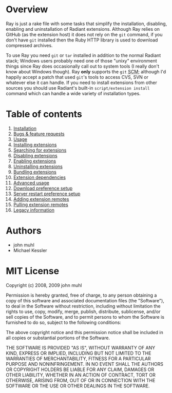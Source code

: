 Overview
========

Ray is just a rake file with some tasks that simplify the installation, disabling, enabling and uninstallation of Radiant extensions. Although Ray relies on GitHub (as the extension host) it does not rely on the `git` command, if you don't have `git` installed then the Ruby HTTP library is used to download compressed archives.

To use Ray you need `git` or `tar` installed in addition to the normal Radiant stack; Windows users probably need one of those "unixy" environment things since Ray does occasionally call out to system tools (I really don't know about Windows though). Ray **only** supports the `git` <abbr title="Source Code Management">SCM</abbr>; although I'd happily accept a patch that used `git`'s tools to access CVS, SVN or whatever else it can handle. If you need to install extensions from other sources you should use Radiant's built-in `script/extension install` command which can handle a wide variety of installation types.

Table of contents
=================

1. [Installation][i]
1. [Bugs & feature requests][b]
1. [Usage][u]
  1. [Installing extensions][ui]
  1. [Searching for extensions][us]
  1. [Disabling extensions][ud]
  1. [Enabling extensions][ue]
  1. [Uninstalling extensions][uu]
  1. [Bundling extensions][ub]
1. [Extension dependencies][d]
1. [Advanced usage][a]
  1. [Download preference setup][ad]
  1. [Server restart preference setup][as]
  1. [Adding extension remotes][aa]
  1. [Pulling extension remotes][ap]
1. [Legacy information][l]

Authors
=======

* john muhl
* Michael Kessler

MIT License
============

Copyright (c) 2008, 2009 john muhl

Permission is hereby granted, free of charge, to any person obtaining a copy of this software and associated documentation files (the "Software"), to deal in the Software without restriction, including without limitation the rights to use, copy, modify, merge, publish, distribute, sublicense, and/or sell copies of the Software, and to permit persons to whom the Software is furnished to do so, subject to the following conditions:

The above copyright notice and this permission notice shall be included in all copies or substantial portions of the Software.

THE SOFTWARE IS PROVIDED "AS IS", WITHOUT WARRANTY OF ANY KIND, EXPRESS OR IMPLIED, INCLUDING BUT NOT LIMITED TO THE WARRANTIES OF MERCHANTABILITY, FITNESS FOR A PARTICULAR PURPOSE AND NONINFRINGEMENT. IN NO EVENT SHALL THE AUTHORS OR COPYRIGHT HOLDERS BE LIABLE FOR ANY CLAIM, DAMAGES OR OTHER LIABILITY, WHETHER IN AN ACTION OF CONTRACT, TORT OR OTHERWISE, ARISING FROM, OUT OF OR IN CONNECTION WITH THE SOFTWARE OR THE USE OR OTHER DEALINGS IN THE SOFTWARE.

[i]:  http://wiki.github.com/johnmuhl/radiant-ray-extension/installation
[b]:  http://wiki.github.com/johnmuhl/radiant-ray-extension/bugs-feature-requests
[u]:  http://wiki.github.com/johnmuhl/radiant-ray-extension/usage
[ui]: http://wiki.github.com/johnmuhl/radiant-ray-extension/usage#ext-install
[us]: http://wiki.github.com/johnmuhl/radiant-ray-extension/usage#ext-search
[ud]: http://wiki.github.com/johnmuhl/radiant-ray-extension/usage#ext-disable
[ue]: http://wiki.github.com/johnmuhl/radiant-ray-extension/usage#ext-enable
[uu]: http://wiki.github.com/johnmuhl/radiant-ray-extension/usage#ext-uninstall
[ub]: http://wiki.github.com/johnmuhl/radiant-ray-extension/usage#ext-bundle
[d]:  http://wiki.github.com/johnmuhl/radiant-ray-extension/extension-dependencies
[a]:  http://wiki.github.com/johnmuhl/radiant-ray-extension/advanced-usage
[ad]: http://wiki.github.com/johnmuhl/radiant-ray-extension/advanced-usage#setup-download
[as]: http://wiki.github.com/johnmuhl/radiant-ray-extension/advanced-usage#setup-restart
[aa]: http://wiki.github.com/johnmuhl/radiant-ray-extension/advanced-usage#ext-remote
[ap]: http://wiki.github.com/johnmuhl/radiant-ray-extension/advanced-usage#ext-pull
[l]:  http://wiki.github.com/johnmuhl/radiant-ray-extension/legacy-information